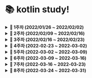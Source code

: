 # 📚 kotlin study!



<details markdown="1">
<summary><strong> 🎈 1주차 (2022/01/26 ~ 2022/02/02)</strong></summary>
백준알고리즘 단계별 문제풀이 ~20
<br>
</details>


<details markdown="1">
<summary><strong> 🎈 2주차 (2022/02/09 ~ 2022/02/16)</strong></summary>
<br>

|                             문제                             | 문제 유형 |                  풀이                  | 리마인드필요 |
| :----------------------------------------------------------: | :-------: | :------------------------------------: |:-------:|
| [BOJ 1874 스택수열](https://www.acmicpc.net/problem/1874) | 자료구조,스택  | [풀이](https://github.com/Like-Kotlin/SSAFY_7th_KotlinStudy/blob/main/%EC%86%A1%ED%98%84%EC%A7%84/%EB%B0%B1%EC%A4%80_KOTLIN/1874_%EC%8A%A4%ED%83%9D%EC%88%98%EC%97%B4.kt) |   |
| [BOJ 14425 문자열집합](https://www.acmicpc.net/problem/14425) | 자료구조,문자열,트리  | [풀이](https://github.com/Like-Kotlin/SSAFY_7th_KotlinStudy/blob/main/%EC%86%A1%ED%98%84%EC%A7%84/%EB%B0%B1%EC%A4%80_KOTLIN/14425_%EB%AC%B8%EC%9E%90%EC%97%B4%EC%A7%91%ED%95%A9.kt)                              |  | 
| [BOJ 2671 트리의 부모찾기](https://www.acmicpc.net/problem/11725)  |  트리,dfs,bfs   | [풀이](https://github.com/Like-Kotlin/SSAFY_7th_KotlinStudy/blob/main/%EC%86%A1%ED%98%84%EC%A7%84/%EB%B0%B1%EC%A4%80_KOTLIN/11725_%ED%8A%B8%EB%A6%AC%EC%9D%98%EB%B6%80%EB%AA%A8%EC%B0%BE%EA%B8%B0.kt) |   |

<br>

</details>



<details markdown="1">
<summary><strong> 🎈 3주차 (2022/02/16 ~ 2022/02/23)</strong></summary>
<br>
<br>

|                             문제                             | 문제 유형 |                  풀이                  | 리마인드필요 |
| :----------------------------------------------------------: | :-------: | :------------------------------------: |:-------:|
| [BOJ 9613 GCD합](https://www.acmicpc.net/problem/9613) | 수학  | [풀이](https://github.com/Like-Kotlin/SSAFY_7th_KotlinStudy/blob/main/%EC%86%A1%ED%98%84%EC%A7%84/%EB%B0%B1%EC%A4%80_KOTLIN/9613_GCD%ED%95%A9.kt) |   |
| [BOJ 20115 에너지드링크](https://www.acmicpc.net/problem/20115) | 그리디 | [풀이](https://github.com/Like-Kotlin/SSAFY_7th_KotlinStudy/blob/main/%EC%86%A1%ED%98%84%EC%A7%84/%EB%B0%B1%EC%A4%80_KOTLIN/20115_%EC%97%90%EB%84%88%EC%A7%80%EB%93%9C%EB%A7%81%ED%81%AC.kt) |  |
| [BOJ 9095 1,2,3 더하기](https://www.acmicpc.net/problem/9095)  | DP | [풀이](https://github.com/Like-Kotlin/SSAFY_7th_KotlinStudy/blob/main/%EC%86%A1%ED%98%84%EC%A7%84/%EB%B0%B1%EC%A4%80_KOTLIN/9095_1%2C2%2C3%EB%8D%94%ED%95%98%EA%B8%B0.kt) |   |

<br>

</details>



<details markdown="1">
<summary><strong> 🎈 4주차 (2022-02-23 ~ 2022-03-02)</strong></summary>
<br>
<br>

|                             문제                             | 문제 유형 |                  풀이                  | 리마인드필요 |
| :----------------------------------------------------------: | :-------: | :------------------------------------: |:-------:|
| [BOJ 9251 LCS](https://www.acmicpc.net/problem/9251) | DP  | [풀이](https://github.com/Like-Kotlin/SSAFY_7th_KotlinStudy/blob/main/%EC%86%A1%ED%98%84%EC%A7%84/%EB%B0%B1%EC%A4%80_KOTLIN/9251_LCS.kt) | 0  |
| [BOJ 21921 블로그](https://www.acmicpc.net/problem/21921) | 투포인터 | [풀이](https://github.com/Like-Kotlin/SSAFY_7th_KotlinStudy/blob/main/%EC%86%A1%ED%98%84%EC%A7%84/%EB%B0%B1%EC%A4%80_KOTLIN/21921_%EB%B8%94%EB%A1%9C%EA%B7%B8.kt) |  |
| [BOJ 21608 상어초등학교](https://www.acmicpc.net/problem/21608)  | 구현 | [풀이](https://github.com/Like-Kotlin/SSAFY_7th_KotlinStudy/blob/main/%EC%86%A1%ED%98%84%EC%A7%84/%EB%B0%B1%EC%A4%80_KOTLIN/21608_%EC%83%81%EC%96%B4%EC%B4%88%EB%93%B1%ED%95%99%EA%B5%90.kt) |   |

<br>
</details>





<details markdown="1">
<summary><strong> 🎈 5주차 (2022-03-02 ~ 2022-03-09)</strong></summary>
<br>
<br>

|                             문제                             | 문제 유형 |                  풀이                  | 리마인드필요 |
| :----------------------------------------------------------: | :-------: | :------------------------------------: |:-------:|
| [BOJ 5547 일루미네이션](https://www.acmicpc.net/problem/5547) | 그래프 탐색, DFS, BFS  | [풀이](https://github.com/Like-Kotlin/SSAFY_7th_KotlinStudy/blob/main/%EC%86%A1%ED%98%84%EC%A7%84/%EB%B0%B1%EC%A4%80_KOTLIN/5547_%EC%9D%BC%EB%A3%A8%EB%AF%B8%EB%84%A4%EC%9D%B4%EC%85%98.kt) |  |
| [BOJ 1548 부분삼각수열](https://www.acmicpc.net/problem/1548) | 	그리디, 브루트포스, 정렬 | [풀이](https://github.com/Like-Kotlin/SSAFY_7th_KotlinStudy/blob/main/%EC%86%A1%ED%98%84%EC%A7%84/%EB%B0%B1%EC%A4%80_KOTLIN/1548_%EB%B6%80%EB%B6%84%EC%82%BC%EA%B0%81%EC%88%98%EC%97%B4.kt) |  |
| [BOJ 16234 인구이동](https://www.acmicpc.net/problem/16234)  | 그래프, 시뮬레이션 | [풀이](https://github.com/Like-Kotlin/SSAFY_7th_KotlinStudy/blob/main/%EC%86%A1%ED%98%84%EC%A7%84/%EB%B0%B1%EC%A4%80_KOTLIN/16234_%EC%9D%B8%EA%B5%AC%EC%9D%B4%EB%8F%99.kt) |   |

<br>
</details>



<details markdown="1">
<summary><strong> 🎈 6주차 (2022-03-09 ~ 2022-03-16)</strong></summary>
<br>
<br>

|                             문제                             | 문제 유형 |                  풀이                  | 리마인드필요 |
| :----------------------------------------------------------: | :-------: | :------------------------------------: |:-------:|
| [BOJ 22871 징검다리건너기](https://www.acmicpc.net/problem/22871) | 이분탐색  | [풀이](https://github.com/Like-Kotlin/SSAFY_7th_KotlinStudy/blob/main/%EC%86%A1%ED%98%84%EC%A7%84/%EB%B0%B1%EC%A4%80_KOTLIN/22871_%EC%A7%95%EA%B2%80%EB%8B%A4%EB%A6%AC%EA%B1%B4%EB%84%88%EA%B8%B0(large).kt) |  0 - dp 응용력 필요 |
| [BOJ 1174 줄어드는수](https://www.acmicpc.net/problem/1174) | 백트래킹 | [풀이](https://github.com/Like-Kotlin/SSAFY_7th_KotlinStudy/blob/main/%EC%86%A1%ED%98%84%EC%A7%84/%EB%B0%B1%EC%A4%80_KOTLIN/1174_%EC%A4%84%EC%96%B4%EB%93%9C%EB%8A%94%EC%88%98.kt) | 0 - 비트마스킹 이해도 필요 |
| [BOJ 1074 Z](https://www.acmicpc.net/problem/1074)  | 분할정복 | [풀이](https://github.com/Like-Kotlin/SSAFY_7th_KotlinStudy/blob/main/%EC%86%A1%ED%98%84%EC%A7%84/%EB%B0%B1%EC%A4%80_KOTLIN/1074_Z.kt) | 0 - 재귀 이해도 부족  |

<br>
</details>




<details markdown="1">
<summary><strong> 🎈 7주차 (2022-03-16 ~ 2022-03-23)</strong></summary>
<br>
<br>

|                             문제                             | 문제 유형 |                  풀이                  | 리마인드필요 |
| :----------------------------------------------------------: | :-------: | :------------------------------------: |:-------:|
| [BOJ 11660 구간합구하기5](https://www.acmicpc.net/problem/11660) | 누적 합, 다이나믹 프로그래밍  | [풀이](https://github.com/Like-Kotlin/SSAFY_7th_KotlinStudy/blob/main/%EC%86%A1%ED%98%84%EC%A7%84/%EB%B0%B1%EC%A4%80_KOTLIN/11660_%EA%B5%AC%EA%B0%84%ED%95%A9%EA%B5%AC%ED%95%98%EA%B8%B05.kt) |  |
| [BOJ 17609 회문](https://www.acmicpc.net/problem/17609) | 구현, 문자열, 투포인터 | [풀이](https://github.com/Like-Kotlin/SSAFY_7th_KotlinStudy/blob/main/%EC%86%A1%ED%98%84%EC%A7%84/%EB%B0%B1%EC%A4%80_KOTLIN/17609_%ED%9A%8C%EB%AC%B8.kt) | 0 - 리턴문 중요 |
| [BOJ 11265 끝나지않는파티](https://www.acmicpc.net/problem/11265)  | 최단 거리 | [풀이](https://github.com/Like-Kotlin/SSAFY_7th_KotlinStudy/blob/main/%EC%86%A1%ED%98%84%EC%A7%84/%EB%B0%B1%EC%A4%80_KOTLIN/11265_%EB%81%9D%EB%82%98%EC%A7%80%EC%95%8A%EB%8A%94%ED%8C%8C%ED%8B%B0.kt) | 플로이드 와샬(공식)  |

<br>
</details>



<details markdown="1">
<summary><strong> 🎈 8주차 (2022-03-24 ~ 2022-03-31)</strong></summary>
<br>
<br>

|                             문제                             | 문제 유형 |                  풀이                  | 리마인드필요 |
| :----------------------------------------------------------: | :-------: | :------------------------------------: |:-------:|
| [BOJ 14567 선수과목](https://www.acmicpc.net/problem/11660) | 위상정렬 | [풀이]() |  |
| [BOJ 1717 집합의표현](https://www.acmicpc.net/problem/17609) | 분리집합 | [풀이]() | |
| [BOJ 1197 최소 스패닝 트리](https://www.acmicpc.net/problem/11265)  | 최소스패닝트리 | [풀이]() | |

<br>
</details>
